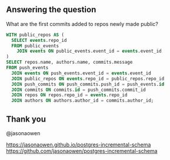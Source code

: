 ## Answering the question

What are the first commits added
to repos newly made public?


```sql
WITH public_repos AS (
  SELECT events.repo_id
  FROM public_events
    JOIN events ON public_events.event_id = events.event_id
)
SELECT repos.name, authors.name, commits.message
FROM push_events
  JOIN events ON push_events.event_id = events.event_id
  JOIN public_repos ON events.repo_id = public_repos.repo_id
  JOIN push_commits ON push_commits.push_id = push_events.id
  JOIN commits ON commits.id = push_commits.commit_id
  JOIN repos ON repos.repo_id = events.repo_id
  JOIN authors ON authors.author_id = commits.author_id;
```


## Thank you

@jasonaowen

https://jasonaowen.github.io/postgres-incremental-schema
https://github.com/jasonaowen/postgres-incremental-schema
